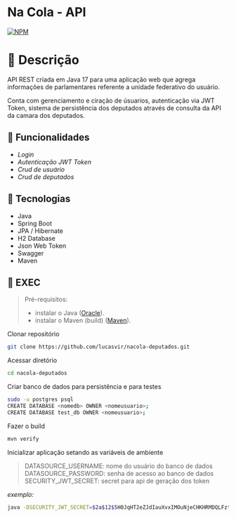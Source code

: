 # Na Cola - API
[![NPM](https://img.shields.io/npm/l/react)](https://github.com/lucasvir/jornadamilhas/blob/main/LICENSE)

# :scroll: Descrição

API REST criada em Java 17 para uma aplicação web que agrega informações de parlamentares referente a unidade federativo do usuário.

Conta com gerenciamento e ciração de úsuarios, autenticação via JWT Token, sistema de persistência dos deputados através de consulta da API da camara dos deputados. 

## :wrench: Funcionalidades

- *Login*
- *Autenticação JWT Token*
- *Crud de usuário*
- *Crud de deputados*

## :toolbox: Tecnologias

- Java
- Spring Boot
- JPA / Hibernate
- H2 Database 
- Json Web Token
- Swagger
- Maven

## :construction: EXEC

> Pré-requisitos:
> - instalar o Java ([Oracle](https://www.oracle.com/java/technologies/downloads/)).
> - instalar o Maven (build) ([Maven](https://maven.apache.org/install.html)).


Clonar repositório
```bash
git clone https://github.com/lucasvir/nacola-deputados.git
```

Acessar diretório
```bash
cd nacola-deputados
```

Criar banco de dados para persistência e para testes
```bash
sudo -u postgres psql
CREATE DATABASE <nomedb> OWNER <nomeusuario>;
CREATE DATABASE test_db OWNER <nomeusuario>;
```

Fazer o build
```bash
mvn verify
```

Inicializar aplicação setando as variáveis de ambiente
> DATASOURCE_USERNAME: nome do usuário do banco de dados <br />
> DATASOURCE_PASSWORD: senha de acesso ao banco de dados <br />
> SECURITY_JWT_SECRET: secret para api de geração dos token <br />

*exemplo:*
```bash
java -DSECURITY_JWT_SECRET=$2a$12$5H0JqHT2eZJdIauXvxIMOuNjeCHKHRMDQLFztQAeGQs5eAGCANzje -DDATASOURCE_USERNAME=<nomeusuario> -DDATASOURCE_PASSWORD=<senhausuario> -jar target/api-0.0.1-SNAPSHOT.jar
```
